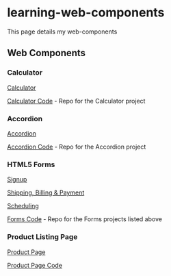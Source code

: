 # learning-web-components

This page details my web-components

## Web Components

### Calculator
[Calculator](https://plosty.github.io/learning-web-components/calculator/calculator.html)

[Calculator Code](https://github.com/plosty/learning-web-components/tree/master/calculator/) - Repo for the Calculator project

### Accordion
[Accordion](https://plosty.github.io/learning-web-components/accordion/accordion.html)

[Accordion Code](https://github.com/plosty/learning-web-components/tree/master/accordion/) - Repo for the Accordion project

### HTML5 Forms
[Signup](https://plosty.github.io/learning-web-components/forms/signup.html) 

[Shipping, Billing & Payment](https://plosty.github.io/learning-web-components/forms/shipping-billing.html)

[Scheduling](https://plosty.github.io/learning-web-components/forms/scheduling.html)

[Forms Code](https://github.com/plosty/learning-web-components/tree/master/forms/) - Repo for the Forms projects listed above

### Product Listing Page

[Product Page](https://plosty.github.io/learning-web-components/product-page/product.html)

[Product Page Code](https://github.com/plosty/learning-web-components/tree/master/product-page/)
